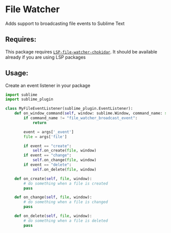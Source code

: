 # File Watcher

Adds support to broadcasting file events to Sublime Text 

## Requires:

This package requires [`LSP-file-watcher-chokidar`](https://packagecontrol.io/packages/LSP-file-watcher-chokidar). 
It should be available already if you are using LSP packages

## Usage:

Create an event listener in your package

```py
import sublime
import sublime_plugin

class MyFileEventListener(sublime_plugin.EventListener):
    def on_window_command(self, window: sublime.Window, command_name: str, args):
        if command_name != "file_watcher_broadcast_event":
            return

        event = args['_event']
        file = args['file']

        if event == "create":
            self.on_create(file, window)
        if event == "change":
            self.on_change(file, window)
        if event == "delete":
            self.on_delete(file, window)

    def on_create(self, file, window):
        # do something when a file is created
        pass

    def on_change(self, file, window):
        # do something when a file is changed
        pass

    def on_delete(self, file, window):
        # do something when a file is deleted
        pass
```

